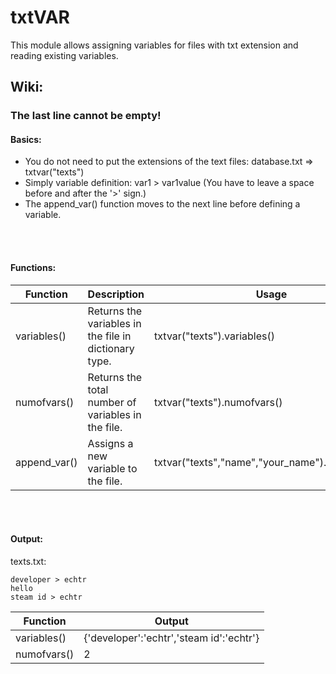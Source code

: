 # txtVAR
This module allows assigning variables for files with txt extension and reading existing variables.
<br>

## Wiki:
 ### The last line cannot be empty!

#### Basics:
 - You do not need to put the extensions of the text files: database.txt => txtvar("texts") 
 - Simply variable definition: var1 > var1value (You have to leave a space before and after the '>' sign.)
 - The append_var() function moves to the next line before defining a variable.



<br>
<br>


#### Functions:

| Function | Description | Usage |
| --- | --- | --- |
| variables() | Returns the variables in the file in dictionary type. | txtvar("texts").variables() |
| numofvars() | Returns the total number of variables in the file. | txtvar("texts").numofvars() |
| append_var() | Assigns a new variable to the file. | txtvar("texts","name","your_name").append_var() |

<br>
<br>

#### Output:

texts.txt:
```
developer > echtr
hello
steam id > echtr
```

| Function | Output |
| --- | --- |
| variables() | {'developer':'echtr','steam id':'echtr'} |
| numofvars() | 2 |
